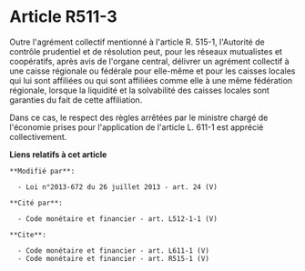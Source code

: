 # Article R511-3

Outre l'agrément collectif mentionné à l'article R. 515-1, l'Autorité de contrôle prudentiel et de résolution peut, pour les
réseaux mutualistes et coopératifs, après avis de l'organe central, délivrer un agrément collectif à une caisse régionale ou
fédérale pour elle-même et pour les caisses locales qui lui sont affiliées ou qui sont affiliées comme elle à une même
fédération régionale, lorsque la liquidité et la solvabilité des caisses locales sont garanties du fait de cette
affiliation. 

Dans ce cas, le respect des règles arrêtées par le ministre chargé de l'économie prises pour l'application de l'article L.
611-1 est apprécié collectivement.

**Liens relatifs à cet article**

	**Modifié par**:

	  - Loi n°2013-672 du 26 juillet 2013 - art. 24 (V)

	**Cité par**:

	  - Code monétaire et financier - art. L512-1-1 (V)

	**Cite**:

	  - Code monétaire et financier - art. L611-1 (V)
	  - Code monétaire et financier - art. R515-1 (V)
